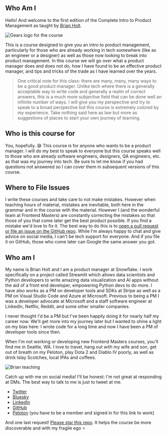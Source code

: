 ## Who Am I

Hello! And welcome to the first edition of the Complete Intro to Product Management as taught by [Brian Holt][twitter].

![Gears logo for the course](./images/course-icon.png)

This is a course designed to give you an intro to product management, particularly for those who are already working in tech somewhere (like as an engineer or a designer) as well as those now looking to break into product management. In this course we will go over what a product manager does and does not do, how I have found to be an effective product manager, and tips and tricks of the trade as I have learned over the years.

> One critical note for this class: there are many, many, many ways to be a good product manager. Unlike tech where there is a generally acceptable way to write code and generally a realm of correct answers, this is a much more subjective field that can be done well an infinite number of ways. I will give you my perspective and try to speak to a broad perspective but this course is extremely colored by my experience. Take nothing said here as law but more as suggestions of places to start your own journey of learning.

## Who is this course for

You, hopefully. 😄 This course is for anyone who wants to be a product manager. I will do my best to speak to everyone but this course speaks well to those who are already software engineers, designers, QA engineers, etc. as that was my journey into tech. Be sure to let me know if you had questions not answered so I can cover them in subsequent versions of this course.

## Where to File Issues

I write these courses and take care to not make mistakes. However when teaching hours of material, mistakes are inevitable, both here in the grammar and in the course with the material. However I (and the wonderful team at Frontend Masters) are constantly correcting the mistakes so that those of you that come later get the best product possible. If you find a mistake we'd love to fix it. The best way to do this is to [open a pull request or file an issue on the GitHub repo][issues]. While I'm always happy to chat and give advice on social media, I can't be tech support for everyone. And if you file it on GitHub, those who come later can Google the same answer you got.

## Who am I

My name is Brian Holt and I am a product manager at Snowflake. I work specifically on a project called Streamlit which allows data scientists and Python developers to write amazing data visualization and AI apps without the aid of a front end developer, empowering Python devs to do more. I have also works as a PM on developer tools and SDKs at Stripe as well as a PM on Visual Studio Code and Azure at Microsoft. Previous to being a PM I was a developer advocate at Microsoft and a staff software engineer at LinkedIn, Netflix, Reddit, and some other smaller companies.

I never thought I'd be a PM but I've been happily doing it for nearly half my career now. We'll get more into my journey later but I wanted to shine a light on my bias here: I wrote code for a long time and now I have been a PM of developer tools since then.

When I'm not working or developing new Frontend Masters courses, you'll find me in Seattle, WA. I love to travel, hang out with my wife and son, get out of breath on my Peloton, play Dota 2 and Diablo IV poorly, as well as drink Islay Scotches, local IPAs and coffees.

![Brian teaching](./images/social-share-cover.jpg)

Catch up with me on social media! I'll be honest: I'm not great at responding at DMs. The best way to talk to me is just to tweet at me.

- [Twitter][twitter]
- [Bluesky][bluesky]
- [LinkedIn][linkedin]
- [GitHub][github]
- [Peloton][pelo] (you have to be a member and signed in for this link to work)

And one last request! [Please star this repo][site]. It helps the course be more discoverable and with my fragile ego ⭐️

[twitter]: https://twitter.com/holtbt
[bluesky]: https://staging.bsky.app/profile/brianholt.me
[issues]: https://github.com/btholt/complete-intro-to-product-management/issues
[github]: https://github.com/btholt
[linkedin]: https://www.linkedin.com/in/btholt/
[gh]: https://btholt.github.io/complete-intro-to-product-management/
[site]: https://github.com/btholt/complete-intro-to-product-management
[tweet]: https://twitter.com/holtbt/status/493852312604254208
[pelo]: https://members.onepeloton.com/members/btholt/overview
